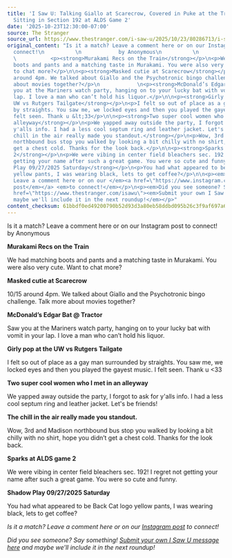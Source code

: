 ```yaml
---
title: 'I Saw U: Talking Giallo at Scarecrow, Covered in Puke at the Tractor, and
  Sitting in Section 192 at ALDS Game 2'
date: '2025-10-23T12:30:00-07:00'
source: The Stranger
source_url: https://www.thestranger.com/i-saw-u/2025/10/23/80286713/i-saw-u-talking-giallo-at-scarecrow-covered-in-puke-at-the-tractor-and-sitting-in-section-192-at-alds-game-2
original_content: "Is it a match? Leave a comment here or on our Instagram post to
  connect!\n          \n            by Anonymous\n          \n          \n          \n
  \           <p><strong>Murakami Recs on the Train</strong></p>\n<p>We had matching
  boots and pants and a matching taste in Murakami. You were also very cute. Want
  to chat more?</p>\n\n<p><strong>Masked cutie at Scarecrow</strong></p>\n<p>10/15
  around 4pm. We talked about Giallo and the Psychotronic bingo challenge. Talk more
  about movies together?</p>\n            \n<p><strong>McDonald’s Edgar Bat @ Tractor</strong></p>\n<p>Saw
  you at the Mariners watch party, hanging on to your lucky bat with vomit in your
  lap. I love a man who can’t hold his liquor.</p>\n\n<p><strong>Girly pop at the
  UW vs Rutgers Tailgate</strong></p>\n<p>I felt so out of place as a gay man surrounded
  by straights. You saw me, we locked eyes and then you played the gayest music. I
  felt seen. Thank u &lt;33</p>\n\n<p><strong>Two super cool women who I met in an
  alleyway</strong></p>\n<p>We yapped away outside the party, I forgot to ask for
  y'alls info. I had a less cool septum ring and leather jacket. Let's be friends!</p>\n\n<p><strong>The
  chill in the air really made you standout.</strong></p>\n<p>Wow, 3rd and Madison
  northbound bus stop you walked by looking a bit chilly with no shirt, hope you didn’t
  get a chest cold. Thanks for the look back.</p>\n\n<p><strong>Sparks at ALDS game
  2</strong></p>\n<p>We were vibing in center field bleachers sec. 192! I regret not
  getting your name after such a great game. You were so cute and funny.</p>\n\n\n<p><strong>Shadow
  Play 09/27/2025 Saturday</strong></p>\n<p>You had what appeared to be Back Cat logo
  yellow pants, I was wearing black, lets to get coffee?</p>\n\n<p><em>Is it a match?
  Leave a comment here or on our </em><a href=\"https://www.instagram.com/p/DQKd4SrE5hE/?img_index=1\"><em>Instagram
  post</em></a> <em>to connect!</em></p>\n<p><em>Did you see someone? Say something! </em><a
  href=\"https://www.thestranger.com/isawu\"><em>Submit your own I Saw U message here</em></a><em> and
  maybe we'll include it in the next roundup!</em></p>"
content_checksum: 61bbdf0ed49200790b52d93d3a80eb58ddbd095b26c3f9af697a620237622509
---
```


Is it a match? Leave a comment here or on our&nbsp;Instagram post&nbsp;to connect! by Anonymous

**Murakami Recs on the Train**

We had matching boots and pants and a matching taste in Murakami. You were also very cute. Want to chat more?

**Masked cutie at Scarecrow**

10/15 around 4pm. We talked about Giallo and the Psychotronic bingo challenge. Talk more about movies together?

**McDonald’s Edgar Bat @ Tractor**

Saw you at the Mariners watch party, hanging on to your lucky bat with vomit in your lap. I love a man who can’t hold his liquor.

**Girly pop at the UW vs Rutgers Tailgate**

I felt so out of place as a gay man surrounded by straights. You saw me, we locked eyes and then you played the gayest music. I felt seen. Thank u \<33

**Two super cool women who I met in an alleyway**

We yapped away outside the party, I forgot to ask for y'alls info. I had a less cool septum ring and leather jacket. Let's be friends!

**The chill in the air really made you standout.**

Wow, 3rd and Madison northbound bus stop you walked by looking a bit chilly with no shirt, hope you didn’t get a chest cold. Thanks for the look back.

**Sparks at ALDS game 2**

We were vibing in center field bleachers sec. 192! I regret not getting your name after such a great game. You were so cute and funny.

**Shadow Play 09/27/2025 Saturday**

You had what appeared to be Back Cat logo yellow pants, I was wearing black, lets to get coffee?

_Is it a match? Leave a comment here or on our&nbsp;_[_Instagram post_](https://www.instagram.com/p/DQKd4SrE5hE/?img_index=1)&nbsp;_to connect!_

_Did you see someone? Say something!&nbsp;_[_Submit your own I Saw U message here_](https://www.thestranger.com/isawu)_&nbsp;and maybe we'll include it in the next roundup!_

